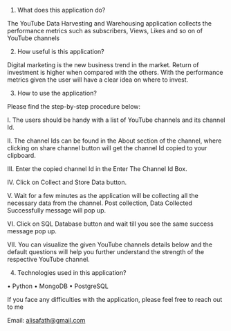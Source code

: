 1.	What does this application do?

The YouTube Data Harvesting and Warehousing application collects the performance metrics such as subscribers, Views, Likes and so on of YouTube channels

2.	How useful is this application?

Digital marketing is the new business trend in the market. Return of investment is higher when compared with the others. With the performance metrics given the user will have a clear idea on where to invest.

3.	How to use the application?

Please find the step-by-step procedure below:

I.	The users should be handy with a list of YouTube channels and its channel Id.

II.	The channel Ids can be found in the About section of the channel, where clicking on share channel button will get the channel Id copied to your clipboard.

III.	Enter the copied channel Id in the Enter The Channel Id Box.

IV.	Click on Collect and Store Data button.

V.	Wait for a few minutes as the application will be collecting all the necessary data from the channel. Post collection, Data Collected Successfully message will pop up.

VI.	Click on SQL Database button and wait till you see the same success message pop up.

VII.	You can visualize the given YouTube channels details below and the default questions will help you further understand the strength of the respective YouTube channel.

4.	Technologies used in this application?

•	Python
•	MongoDB
•	PostgreSQL

If you face any difficulties with the application, please feel free to reach out to me 

Email: alisafath@gmail.com

 
